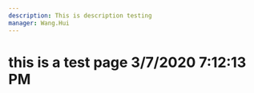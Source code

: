 ```yaml
---
description: This is description testing
manager: Wang.Hui
---
```

# this is a test page 3/7/2020 7:12:13 PM